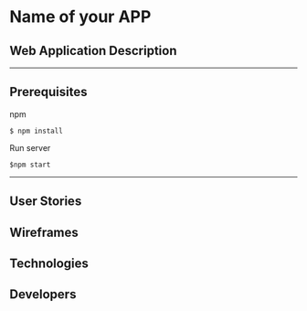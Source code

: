 # Name of your APP



## Web Application Description 


---
## Prerequisites

npm  
```
$ npm install
```

Run server
```
$npm start
```

---
## User Stories



## Wireframes


## Technologies




## Developers
